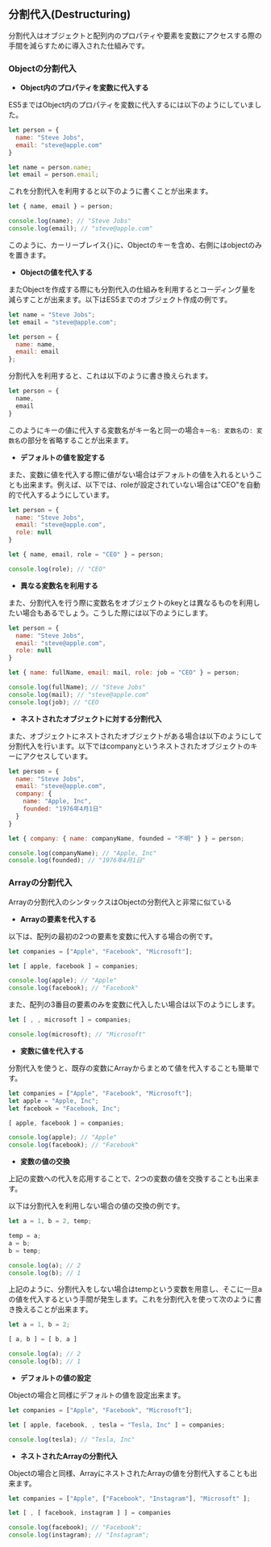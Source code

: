 ## 分割代入(Destructuring)

分割代入はオブジェクトと配列内のプロパティや要素を変数にアクセスする際の手間を減らすために導入された仕組みです。

### Objectの分割代入

- **Object内のプロパティを変数に代入する**

ES5まではObject内のプロパティを変数に代入するには以下のようにしていました。

```javascript
let person = {
  name: "Steve Jobs",
  email: "steve@apple.com"
}

let name = person.name;
let email = person.email; 
```

これを分割代入を利用すると以下のように書くことが出来ます。

```javascript
let { name, email } = person;

console.log(name); // "Steve Jobs"
console.log(email); // "steve@apple.com"
```

このように、カーリーブレイス`{}`に、Objectのキーを含め、右側にはobjectのみを置きます。

- **Objectの値を代入する**

またObjectを作成する際にも分割代入の仕組みを利用するとコーディング量を減らすことが出来ます。以下はES5までのオブジェクト作成の例です。

```javascript
let name = "Steve Jobs";
let email = "steve@apple.com";

let person = {
  name: name,
  email: email
};
```

分割代入を利用すると、これは以下のように書き換えられます。

```javascript
let person = { 
  name, 
  email 
}
```

このようにキーの値に代入する変数名がキー名と同一の場合`キー名: 変数名`の`: 変数名`の部分を省略することが出来ます。

- **デフォルトの値を設定する**

また、変数に値を代入する際に値がない場合はデフォルトの値を入れるということも出来ます。例えば、以下では、roleが設定されていない場合は"CEO"を自動的で代入するようにしています。

```javascript
let person = {
  name: "Steve Jobs",
  email: "steve@apple.com",
  role: null
}

let { name, email, role = "CEO" } = person;

console.log(role); // "CEO"
```

- **異なる変数名を利用する**

また、分割代入を行う際に変数名をオブジェクトのkeyとは異なるものを利用したい場合もあるでしょう。こうした際には以下のようにします。

```javascript
let person = {
  name: "Steve Jobs",
  email: "steve@apple.com",
  role: null
}

let { name: fullName, email: mail, role: job = "CEO" } = person;

console.log(fullName); // "Steve Jobs"
console.log(mail); // "steve@apple.com"
console.log(job); // "CEO
```

- **ネストされたオブジェクトに対する分割代入**

また、オブジェクトにネストされたオブジェクトがある場合は以下のようにして分割代入を行います。以下ではcompanyというネストされたオブジェクトのキーにアクセスしています。

```javascript
let person = {
  name: "Steve Jobs",
  email: "steve@apple.com",
  company: {
    name: "Apple, Inc",
    founded: "1976年4月1日"
  }
}

let { company: { name: companyName, founded = "不明" } } = person;

console.log(companyName); // "Apple, Inc"
console.log(founded); // "1976年4月1日"
```

### Arrayの分割代入

Arrayの分割代入のシンタックスはObjectの分割代入と非常に似ている


- **Arrayの要素を代入する**

以下は、配列の最初の2つの要素を変数に代入する場合の例です。

```javascript
let companies = ["Apple", "Facebook", "Microsoft"];

let [ apple, facebook ] = companies;

console.log(apple); // "Apple"
console.log(facebook); // "Facebook"
```

また、配列の3番目の要素のみを変数に代入したい場合は以下のようにします。

```javascript
let [ , , microsoft ] = companies;

console.log(microsoft); // "Microsoft"
```

- **変数に値を代入する**

分割代入を使うと、既存の変数にArrayからまとめて値を代入することも簡単です。

```javascript
let companies = ["Apple", "Facebook", "Microsoft"];
let apple = "Apple, Inc";
let facebook = "Facebook, Inc";

[ apple, facebook ] = companies;

console.log(apple); // "Apple"
console.log(facebook); // "Facebook"
```

- **変数の値の交換**

上記の変数への代入を応用することで、2つの変数の値を交換することも出来ます。

以下は分割代入を利用しない場合の値の交換の例です。

```javascript
let a = 1, b = 2, temp;

temp = a;
a = b;
b = temp;

console.log(a); // 2
console.log(b); // 1
```

上記のように、分割代入をしない場合はtempという変数を用意し、そこに一旦aの値を代入するという手間が発生します。これを分割代入を使って次のように書き換えることが出来ます。

```javascript
let a = 1, b = 2;

[ a, b ] = [ b, a ]

console.log(a); // 2
console.log(b); // 1
```

- **デフォルトの値の設定**

Objectの場合と同様にデフォルトの値を設定出来ます。

```javascript
let companies = ["Apple", "Facebook", "Microsoft"];

let [ apple, facebook, , tesla = "Tesla, Inc" ] = companies;

console.log(tesla); // "Tesla, Inc"
```

- **ネストされたArrayの分割代入**

Objectの場合と同様、ArrayにネストされたArrayの値を分割代入することも出来ます。

```javascript
let companies = ["Apple", ["Facebook", "Instagram"], "Microsoft" ];

let [ , [ facebook, instagram ] ] = companies

console.log(facebook); // "Facebook";
console.log(instagram); // "Instagram";
```